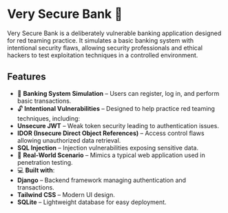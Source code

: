 # Very Secure Bank 🏦

Very Secure Bank is a deliberately vulnerable banking application designed for red teaming practice. It simulates a basic banking system with intentional security flaws, allowing security professionals and ethical hackers to test exploitation techniques in a controlled environment.

## Features
  - 🏦 **Banking System Simulation** – Users can register, log in, and perform basic transactions.
  - 🔓 **Intentional Vulnerabilities** – Designed to help practice red teaming techniques, including:
  - **Unsecure JWT** – Weak token security leading to authentication issues.
  - **IDOR (Insecure Direct Object References)** – Access control flaws allowing unauthorized data retrieval.
  - **SQL Injection** – Injection vulnerabilities exposing sensitive data.
  - 🎯 **Real-World Scenario** – Mimics a typical web application used in penetration testing.
  - 💻 **Built with**:
  - **Django** – Backend framework managing authentication and transactions.
  - **Tailwind CSS** – Modern UI design.
  - **SQLite** – Lightweight database for easy deployment.